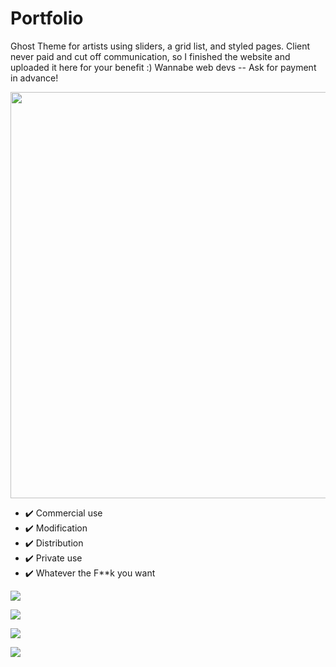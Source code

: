 # Portfolio

Ghost Theme for artists using sliders, a grid list, and styled pages. Client never paid and cut off communication, so I finished the website and uploaded it here for your benefit :) Wannabe web devs -- Ask for payment in advance! 

<img src="http://s3.amazonaws.com/theoatmeal-img/comics/exposure/exposure.png" width=650>


* ✔️ Commercial use
* ✔️ Modification
* ✔️ Distribution
* ✔️ Private use
* ✔️ Whatever the F\*\*k you want


![](http://i.imgur.com/gV3qAnQ.jpg)

![](http://i.imgur.com/hHbLAHb.jpg)

![](http://i.imgur.com/08EhB7f.png)

![](http://i.imgur.com/VLqoJRB.png)
